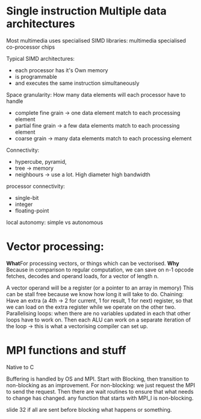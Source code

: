 # Single instruction Multiple data architectures
Most multimedia uses specialised SIMD libraries: multimedia specialised co-processor chips

Typical SIMD architectures:
- each processor has it's Own memory
- is programmable
- and executes the same instruction simultaneously

Space granularity:
How many data elements will each processor have to handle
- complete fine grain -> one data element match to each processing element
- partial fine grain -> a few data elements match to each processing element
- coarse grain -> many data elements match to each processing element

Connectivity:
- hypercube, pyramid,
- tree -> memory
- neighbours -> use a lot. High diameter high bandwidth

processor connectivity:
- single-bit
- integer
- floating-point

local autonomy:
simple vs autonomous

# Vector processing:
**What**For processing vectors, or things which can be vectorised. 
**Why** Because in comparison to regular computation, we can save on n-1 opcode fetches, decodes and operand loads, for a vector of length n.

A vector operand will be a register (or a pointer to an array in memory) 
This can be stall free because we know how long it will take to do. 
Chaining: Have an extra (a 4th -> 2 for current, 1 for result, 1 for next) register, so that we can load on the extra register while we operate on the other two. 
Parallelising loops: when there are no variables updated in each that other loops have to work on. Then each ALU can work on a separate iteration of the loop -> this is what a vectorising compiler can set up.

# MPI functions and stuff
Native to C

Buffering is handled by OS and MPI. 
Start with Blocking, then transition to non-blocking as an improvement. 
For non-blocking: we just request the MPI to send the request. Then there are wait routines to ensure that what needs to change has changed. any function that starts with MPI_I is non-blocking. 

slide 32 if all are sent before blocking what happens or something. 
